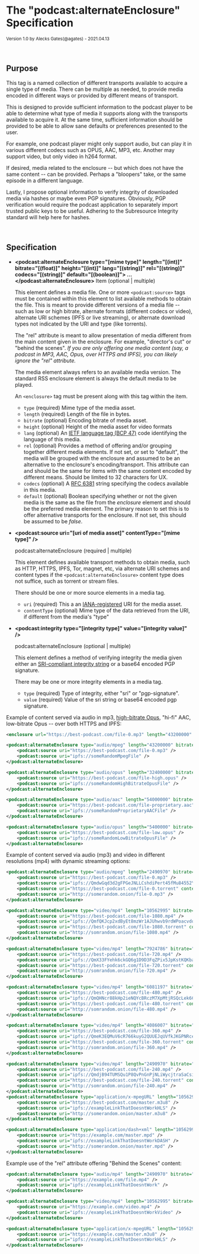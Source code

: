 # The "podcast:alternateEnclosure" Specification

<small>Version 1.0 by Alecks Gates(@agates) - 2021.04.13</small>

<br>

## Purpose

This tag is a named collection of different transports available to acquire a single type of media.  There can be multiple as needed, to provide media encoded in different ways or provided by different means of transport.

This is designed to provide sufficient information to the podcast player to be able to determine what type of media it supports along with the transports available to acquire it.  At the same time, sufficient information should be provided to be able to allow sane defaults or preferences presented to the user.

For example, one podcast player might only support audio, but can play it in various different codecs such as OPUS, AAC, MP3, etc.  Another may support video, but only video in h264 format.

If desired, media related to the enclosure -- but which does not have the same content -- can be provided.  Perhaps a "bloopers" take, or the same episode in a different language.

Lastly, I propose optional information to verify integrity of downloaded media via hashes or maybe even PGP signatures.  Obviously, PGP verification would require the podcast application to separately import trusted public keys to be useful.  Adhering to the Subresource Integrity standard will help here for hashes.

<br>

## Specification

- **\<podcast:alternateEnclosure type="[mime type]" length="[(int)]" bitrate="[(float)]" height="[(int)]" lang="[(string)]" rel="[(string)]" codecs="[(string)]" default="[(boolean)]"> ... </podcast:alternateEnclosure>**
   Item (optional | multiple)

   This element defines a media file. One or more `<podcast:source>` tags must be contained within this element to list available methods to obtain the file.  This is meant to provide different versions of a media file -- such as low or high bitrate, alternate formats (different codecs or video), alternate URI schemes (IPFS or live streaming), or alternate download types not indicated by the URI and type (like torrents).

   The "rel" attribute is meant to allow presentation of media different from the main content given in the enclosure.  For example, "director's cut" or "behind the scenes". _If you are only offering one media content (say, a podcast in MP3, AAC, Opus, over HTTPS and IPFS), you can likely ignore the "rel" attribute._

   The media element always refers to an available media version.  The standard RSS enclosure element is always the default media to be played.

   An `<enclosure>` tag must be present along with this tag within the item.

   - `type` (required) Mime type of the media asset.
   - `length` (required) Length of the file in bytes.
   - `bitrate` (optional) Encoding bitrate of media asset.
   - `height` (optional) Height of the media asset for video formats
   - `lang` (optional) An [IETF language tag (BCP 47)](https://en.wikipedia.org/wiki/BCP_47) code identifying the language of this media.
   - `rel` (optional) Provides a method of offering and/or grouping together different media elements.  If not set, or set to "default", the media will be grouped with the enclosure and assumed to be an alternative to the enclosure's encoding/transport.  This attribute can and should be the same for items with the same content encoded by different means.  Should be limited to 32 characters for UX.
   - `codecs` (optional) A [RFC 6381](https://tools.ietf.org/html/rfc6381) string specifying the codecs available in this media.
   - `default` (optional) Boolean specifying whether or not the given media is the same as the file from the _enclosure_ element and should be the preferred media element.  The primary reason to set this is to offer alternative transports for the enclosure.  If not set, this should be assumed to be _false_.

- **\<podcast:source uri="[uri of media asset]" contentType="[mime type]" />**

   podcast:alternateEnclosure (required | multiple)

   This element defines available transport methods to obtain media, such as HTTP, HTTPS, IPFS, Tor, magnet, etc, via alternate URI schemes and content types if the `<podcast:alternateEnclosure>` content type does not suffice, such as torrent or stream files.

   There should be one or more source elements in a media tag.

   - `uri` (required) This a an [IANA-registered](https://www.iana.org/assignments/uri-schemes/uri-schemes.xhtml) URI for the media asset.
   - `contentType` (optional) Mime type of the data retrieved from the URI, if different from the media's "type"

- **\<podcast:integrity type="[integrity type]" value="[integrity value]" />**

   podcast:alternateEnclosure (optional | multiple)

   This element defines a method of verifying integrity the media given either an [SRI-compliant integrity string](https://www.w3.org/TR/SRI/) or a base64 encoded PGP signature.

   There may be one or more integrity elements in a media tag.

   - `type` (required) Type of integrity, either "sri" or "pgp-signature".
   - `value` (required) Value of the sri string or base64 encoded pgp signature.


Example of content served via audio in mp3, [high-bitrate Opus](https://wiki.xiph.org/Opus_Recommended_Settings), "hi-fi" AAC, low-bitrate Opus -- over both HTTPS and IPFS:
```xml
<enclosure url="https://best-podcast.com/file-0.mp3" length="43200000" type="audio/mpeg" />

<podcast:alternateEnclosure type="audio/mpeg" length="43200000" bitrate="128000" default="true">
    <podcast:source uri="https://best-podcast.com/file-0.mp3" />
    <podcast:source uri="ipfs://someRandomMpegFile" />
</podcast:alternateEnclosure>

<podcast:alternateEnclosure type="audio/opus" length="32400000" bitrate="96000">
    <podcast:source uri="https://best-podcast.com/file-high.opus" />
    <podcast:source uri="ipfs://someRandomHighBitrateOpusFile" />
</podcast:alternateEnclosure>

<podcast:alternateEnclosure type="audio/aac" length="54000000" bitrate="160000">
    <podcast:source uri="https://best-podcast.com/file-proprietary.aac" />
    <podcast:source uri="ipfs://someRandomProprietaryAACFile" />
</podcast:alternateEnclosure>

<podcast:alternateEnclosure type="audio/opus" length="5400000" bitrate="16000">
    <podcast:source uri="https://best-podcast.com/file-low.opus" />
    <podcast:source uri="ipfs://someRandomLowBitrateOpusFile" />
</podcast:alternateEnclosure>
```

Example of content served via audio (mp3) and video in different resolutions (mp4) with dynamic streaming options:
```xml
<podcast:alternateEnclosure type="audio/mpeg" length="2490970" bitrate="160707.74">
    <podcast:source uri="https://best-podcast.com/file-0.mp3" />
    <podcast:source uri="ipfs://QmdwGqd3d2gFPGeJNLLCshdiPert45fMu84552Y4XHTy4y" />
    <podcast:source uri="https://best-podcast.com/file-0.torrent" contentType="application/x-bittorrent" />
    <podcast:source uri="http://somerandom.onion/file-0.mp3" />
</podcast:alternateEnclosure>

<podcast:alternateEnclosure type="video/mp4" length="10562995" bitrate="681483.55" height="1080">
    <podcast:source uri="https://best-podcast.com/file-1080.mp4" />
    <podcast:source uri="ipfs://QmfQKJcp2xdByEt8mzWr1AJUhwvb9rdWPoacvdq2roDhgh" />
    <podcast:source uri="https://best-podcast.com/file-1080.torrent" contentType="application/x-bittorrent" />
    <podcast:source uri="http://somrandom.onion/file-1080.mp4" />
</podcast:alternateEnclosure>

<podcast:alternateEnclosure type="video/mp4" length="7924786" bitrate="511276.52" height="720">
    <podcast:source uri="https://best-podcast.com/file-720.mp4" />
    <podcast:source uri="ipfs://QmX33FYehk6ckGQ6g1D9D3FqZPix5JpKstKQKbaS8quUFb" />
    <podcast:source uri="https://best-podcast.com/file-720.torrent" contentType="application/x-bittorrent" />
    <podcast:source uri="http://somrandom.onion/file-720.mp4" />
</podcast:alternateEnclosure>

<podcast:alternateEnclosure type="video/mp4" length="6081197" bitrate="392335.29" height="480">
    <podcast:source uri="https://best-podcast.com/file-480.mp4" />
    <podcast:source uri="ipfs://QmQHNcr88kHp2ieNQYcBRczM7XpMtjRSQcLek6CaJwd81m" />
    <podcast:source uri="https://best-podcast.com/file-480.torrent" contentType="application/x-bittorrent" />
    <podcast:source uri="http://somrandom.onion/file-480.mp4" />
</podcast:alternateEnclosure>

<podcast:alternateEnclosure type="video/mp4" length="4086007" bitrate="327833.03" height="360">
    <podcast:source uri="https://best-podcast.com/file-360.mp4" />
    <podcast:source uri="ipfs://QmeK3EQMuV6cR766kuyG2QUUEJqUVfkJKGPNRceXzXC3ED" />
    <podcast:source uri="https://best-podcast.com/file-360.torrent" contentType="application/x-bittorrent" />
    <podcast:source uri="http://somrandom.onion/file-360.mp4" />
</podcast:alternateEnclosure>

<podcast:alternateEnclosure type="video/mp4" length="2490970" bitrate="263613.35" height="240">
    <podcast:source uri="https://best-podcast.com/file-240.mp4" />
    <podcast:source uri="ipfs://QmdjB94TUMSQu1P8QvPnGnPjNLiWycjtraSaCsiVi4xUNi" />
    <podcast:source uri="https://best-podcast.com/file-240.torrent" contentType="application/x-bittorrent" />
    <podcast:source uri="http://somrandom.onion/file-240.mp4" />
</podcast:alternateEnclosure>
<podcast:alternateEnclosure type="application/x-mpegURL" length="10562995">
    <podcast:source uri="https://best-podcast.com/master.m3u8" />
    <podcast:source uri="ipfs://exampleLinkThatDoesntWorkHLS" />
    <podcast:source uri="http://somerandom.onion/master.m3u8" />
</podcast:alternateEnclosure>

<podcast:alternateEnclosure type="application/dash+xml" length="10562995">
    <podcast:source uri="https://example.com/master.mpd" />
    <podcast:source uri="ipfs://exampleLinkThatDoesntWorkDASH" />
    <podcast:source uri="http://somerandom.onion/master.mpd" />
</podcast:alternateEnclosure>
```

Example use of the "rel" attribute offering "Behind the Scenes" content:
```xml
<podcast:alternateEnclosure type="audio/mp4" length="2490970" bitrate="160707.74" rel="Behind the Scenes">
    <podcast:source uri="https://example.com/file.mp4" />
    <podcast:source uri="ipfs://exampleLinkThatDoesntWork" />
</podcast:alternateEnclosure>

<podcast:alternateEnclosure type="video/mp4" length="10562995" bitrate="681483.55" height="1080" rel="Behind the Scenes">
    <podcast:source uri="https://example.com/video.mp4" />
    <podcast:source uri="ipfs://exampleLinkThatDoesntWorkVideo" />
</podcast:alternateEnclosure>

<podcast:alternateEnclosure type="application/x-mpegURL" length="10562995" rel="Behind the Scenes">
    <podcast:source uri="https://example.com/master.m3u8" />
    <podcast:source uri="ipfs://exampleLinkThatDoesntWorkHLS" />
</podcast:alternateEnclosure>
```